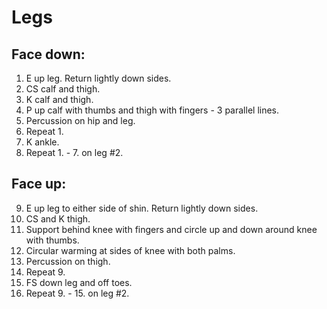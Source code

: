 # Legs

## Face down:

1. E up leg. Return lightly down sides.
2. CS calf and thigh.
3. K calf and thigh.
4. P up calf with thumbs and thigh with fingers - 3 parallel lines.
5. Percussion on hip and leg.
6. Repeat 1.
7. K ankle.
8. Repeat 1. - 7. on leg #2.

## Face up:

9. E up leg to either side of shin. Return lightly down sides.
10. CS and K thigh.
11. Support behind knee with fingers and circle up and down around knee with thumbs.
12. Circular warming at sides of knee with both palms.
13. Percussion on thigh.
14. Repeat 9.
15. FS down leg and off toes.
16. Repeat 9. - 15. on leg #2.

